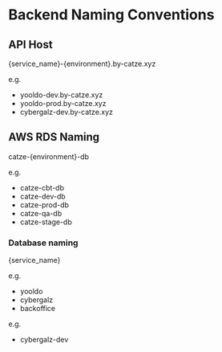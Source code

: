# Backend Naming Conventions

## API Host 
{service_name}-{environment}.by-catze.xyz

e.g.

- yooldo-dev.by-catze.xyz
- yooldo-prod.by-catze.xyz
- cybergalz-dev.by-catze.xyz



## AWS RDS Naming
catze-{environment}-db

e.g.

- catze-cbt-db
- catze-dev-db
- catze-prod-db
- catze-qa-db
- catze-stage-db

### Database naming
{service_name}

e.g.

- yooldo
- cybergalz
- backoffice



e.g.
- cybergalz-dev
